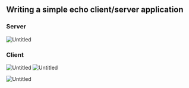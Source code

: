 
## Writing a simple echo client/server application

### Server
![Untitled](https://user-images.githubusercontent.com/47218652/60994928-185f8800-a317-11e9-968b-f4ce1f95b789.png)

### Client
![Untitled](https://user-images.githubusercontent.com/47218652/60995010-480e9000-a317-11e9-8e93-cbec90654a3d.png)
![Untitled](https://user-images.githubusercontent.com/47218652/60995053-5b216000-a317-11e9-9497-940704c26e3b.png)

![Untitled](https://user-images.githubusercontent.com/47218652/60995129-8310c380-a317-11e9-86aa-884c06970a26.png)
